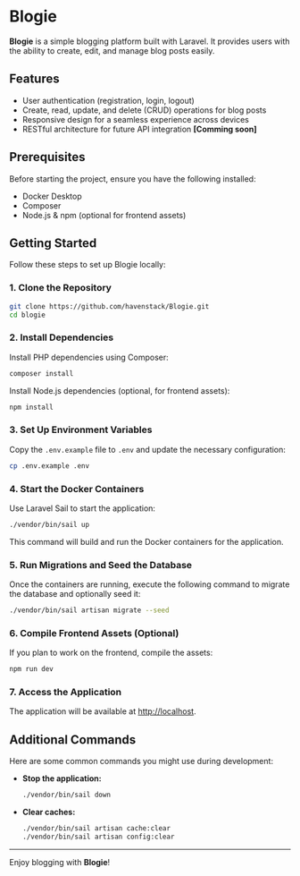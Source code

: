 # Blogie

**Blogie** is a simple blogging platform built with Laravel. It provides users with the ability to create, edit, and manage blog posts easily.

## Features

- User authentication (registration, login, logout)
- Create, read, update, and delete (CRUD) operations for blog posts
- Responsive design for a seamless experience across devices
- RESTful architecture for future API integration **[Comming soon]**

## Prerequisites

Before starting the project, ensure you have the following installed:

- Docker Desktop
- Composer
- Node.js & npm (optional for frontend assets)

## Getting Started

Follow these steps to set up Blogie locally:

### 1. Clone the Repository

```bash
git clone https://github.com/havenstack/Blogie.git
cd blogie
```

### 2. Install Dependencies

Install PHP dependencies using Composer:

```bash
composer install
```

Install Node.js dependencies (optional, for frontend assets):

```bash
npm install
```

### 3. Set Up Environment Variables

Copy the `.env.example` file to `.env` and update the necessary configuration:

```bash
cp .env.example .env
```

### 4. Start the Docker Containers

Use Laravel Sail to start the application:

```bash
./vendor/bin/sail up
```

This command will build and run the Docker containers for the application.

### 5. Run Migrations and Seed the Database

Once the containers are running, execute the following command to migrate the database and optionally seed it:

```bash
./vendor/bin/sail artisan migrate --seed
```

### 6. Compile Frontend Assets (Optional)

If you plan to work on the frontend, compile the assets:

```bash
npm run dev
```

### 7. Access the Application

The application will be available at [http://localhost](http://localhost).

## Additional Commands

Here are some common commands you might use during development:

- **Stop the application:**
  ```bash
  ./vendor/bin/sail down
  ```


- **Clear caches:**
  ```bash
  ./vendor/bin/sail artisan cache:clear
  ./vendor/bin/sail artisan config:clear
  ```

---

Enjoy blogging with **Blogie**!
